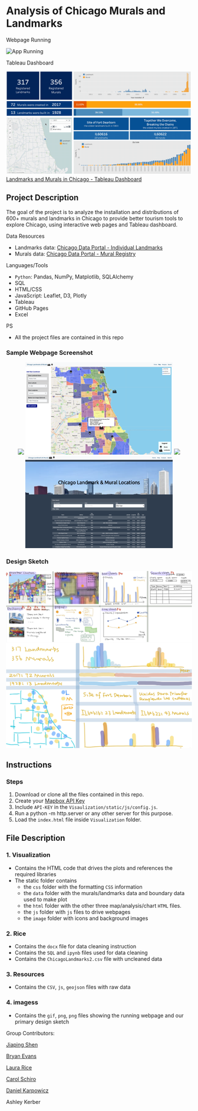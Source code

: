 # Analysis of Chicago Murals and Landmarks

Webpage Running

![App Running](images/app.gif "Webpage Running")

Tableau Dashboard

![App Running](images/tableau_dashboard.gif "Tableau Dashboard Running")
[Landmarks and Murals in Chicago - Tableau Dashboard](https://public.tableau.com/profile/jiaping3168#!/vizhome/LandmarksandMuralsinChicago3/Dashboard)

## Project Description

The goal of the project is to analyze the installation and distributions of 600+ murals and landmarks in Chicago to provide better tourism tools to explore Chicago, using interactive web pages and Tableau dashboard.  

Data Resources
* Landmarks data: [Chicago Data Portal - Individual Landmarks](https://data.cityofchicago.org/Historic-Preservation/Individual-Landmarks/tdab-kixi)
* Murals data: [Chicago Data Portal - Mural Registry](https://data.cityofchicago.org/Historic-Preservation/Mural-Registry/we8h-apcf)

Languages/Tools
* `Python`: Pandas, NumPy, Matplotlib, SQLAlchemy
* SQL
* HTML/CSS
* JavaScript: Leaflet, D3, Plotly
* Tableau
* GitHub Pages
* Excel

PS
* All the project files are contained in this repo


### Sample Webpage Screenshot

<div align="center">
<img src="images/home.png" width="400"> <img src="images/map.png" width="400">
<img src="images/analysis_1.png" width="400"> <img src="images/search.png" width="400">
</div>



### Design Sketch
<img src="images/sketch.jpg">
<img src="images/tableau_sketch.jpg">


## Instructions

### Steps

1. Download or clone all the files contained in this repo.
2. Create your  [Mapbox API Key](https://account.mapbox.com/auth/signup/)
3. Include `API-KEY`  in the `Visaulization/static/js/config.js`.
4. Run a python -m http.server or any other server for this purpose.
5. Load the `index.html` file inside `Visualization` folder.


## File Description

### 1. Visualization

* Contains the HTML code that drives the plots and references the required libraries
* The static folder contains 
  * the `css` folder with the formatting `CSS` information 
  * the `data` folder with the murals/landmarks data and boundary data used to make plot
  * the `html` folder with the other three map/analysis/chart `HTML` files.
  * the `js` folder with `js` files to drive webpages
  * the `image` folder with icons and background images

### 2. Rice

* Contains the `docx` file for data cleaning instruction
* Contains the `SQL` and `ipynb` files used for data cleaning 
* Contains the `ChicagoLandmarks2.csv` file with uncleaned data

### 3. Resources

* Contains the `CSV`, `js`, `geojson` files with raw data


### 4. imagess

* Contains the `gif`, `png`, `png` files showing the running webpage and our primary design sketch

Group Contributors:

[Jiaping Shen](https://github.com/choushuiguo325)

[Bryan Evans](https://github.com/bevansr)

[Laura Rice](https://github.com/LRiceBall)

[Carol Schiro](https://github.com/carolschiro)

[Daniel Karpowicz](https://github.com/DanielKarpowicz)

Ashley Kerber
